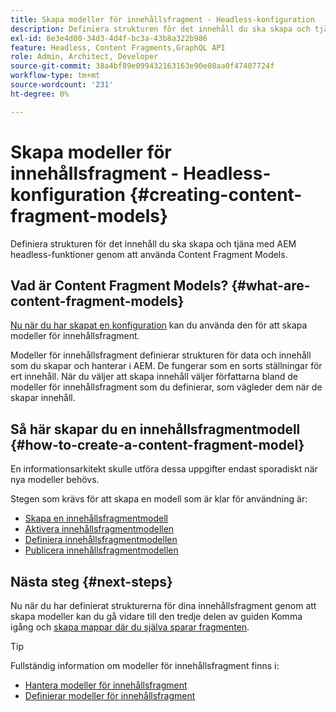 ```yaml
---
title: Skapa modeller för innehållsfragment - Headless-konfiguration
description: Definiera strukturen för det innehåll du ska skapa och tjäna med AEM headless-funktioner genom att använda Content Fragment Models.
exl-id: 8e3e4d00-34d3-4d4f-bc3a-43b8a322b986
feature: Headless, Content Fragments,GraphQL API
role: Admin, Architect, Developer
source-git-commit: 38a4bf89e099432163163e90e08aa0f47407724f
workflow-type: tm+mt
source-wordcount: '231'
ht-degree: 0%

---
```


# Skapa modeller för innehållsfragment - Headless-konfiguration {#creating-content-fragment-models}

Definiera strukturen för det innehåll du ska skapa och tjäna med AEM headless-funktioner genom att använda Content Fragment Models.

## Vad är Content Fragment Models? {#what-are-content-fragment-models}

[Nu när du har skapat en konfiguration](create-configuration.md) kan du använda den för att skapa modeller för innehållsfragment.

Modeller för innehållsfragment definierar strukturen för data och innehåll som du skapar och hanterar i AEM. De fungerar som en sorts ställningar för ert innehåll. När du väljer att skapa innehåll väljer författarna bland de modeller för innehållsfragment som du definierar, som vägleder dem när de skapar innehåll.

## Så här skapar du en innehållsfragmentmodell {#how-to-create-a-content-fragment-model}

En informationsarkitekt skulle utföra dessa uppgifter endast sporadiskt när nya modeller behövs.

Stegen som krävs för att skapa en modell som är klar för användning är:

* [Skapa en innehållsfragmentmodell](/help/sites-cloud/administering/content-fragments/managing-content-fragment-models.md#creating-a-content-fragment-model)
* [Aktivera innehållsfragmentmodellen](/help/sites-cloud/administering/content-fragments/managing-content-fragment-models.md#enabling-a-content-fragment-model)
* [Definiera innehållsfragmentmodellen](/help/sites-cloud/administering/content-fragments/content-fragment-models.md)
* [Publicera innehållsfragmentmodellen](/help/sites-cloud/administering/content-fragments/managing-content-fragment-models.md#publishing-a-content-fragment-model)

## Nästa steg {#next-steps}

Nu när du har definierat strukturerna för dina innehållsfragment genom att skapa modeller kan du gå vidare till den tredje delen av guiden Komma igång och [skapa mappar där du själva sparar fragmenten](create-assets-folder.md).

>[!TIP]
>
>Fullständig information om modeller för innehållsfragment finns i:
>
>* [Hantera modeller för innehållsfragment](/help/sites-cloud/administering/content-fragments/managing-content-fragment-models.md)
>* [Definierar modeller för innehållsfragment](/help/sites-cloud/administering/content-fragments/content-fragment-models.md)
